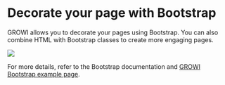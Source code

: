 # Decorate your page with Bootstrap

GROWI allows you to decorate your pages using Bootstrap.  You can also combine HTML with Bootstrap classes to create more engaging pages.

![](/assets/images/bootstrap.png)

For more details, refer to the Bootstrap documentation and [GROWI Bootstrap example page](https://demo.growi.org/Sandbox/Bootstrap3#edit).
